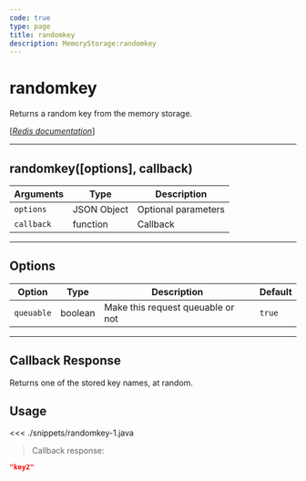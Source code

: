 ```yaml
---
code: true
type: page
title: randomkey
description: MemoryStorage:randomkey
---
```


# randomkey

Returns a random key from the memory storage.

[[_Redis documentation_]](https://redis.io/commands/randomkey)

---

## randomkey([options], callback)

| Arguments  | Type        | Description         |
| ---------- | ----------- | ------------------- |
| `options`  | JSON Object | Optional parameters |
| `callback` | function    | Callback            |

---

## Options

| Option     | Type    | Description                       | Default |
| ---------- | ------- | --------------------------------- | ------- |
| `queuable` | boolean | Make this request queuable or not | `true`  |

---

## Callback Response

Returns one of the stored key names, at random.

## Usage

<<< ./snippets/randomkey-1.java

> Callback response:

```json
"key2"
```
